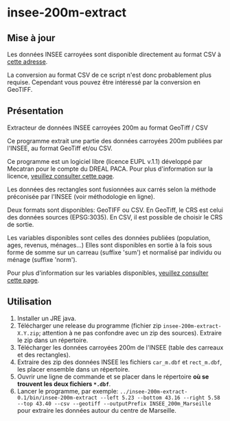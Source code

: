 insee-200m-extract
==================

Mise à jour
-----------

Les données INSEE carroyées sont disponible directement au format CSV
à [cette adresse](https://www.data.gouv.fr/fr/datasets/csv-insee-carroyees-a-200-m-sur-la-population/).

La conversion au format CSV de ce script n'est donc probablement plus
requise. Cependant vous pouvez être intéressé par la conversion en GeoTIFF.

Présentation
------------

Extracteur de données INSEE carroyées 200m au format GeoTiff / CSV

Ce programme extrait une partie des données carroyées 200m
publiées par l'INSEE, au format GeoTiff et/ou CSV.

Ce programme est un logiciel libre (licence EUPL v.1.1)
développé par Mecatran pour le compte du DREAL PACA.
Pour plus d'information sur la licence,
[veuillez consulter cette page](https://joinup.ec.europa.eu/software/page/eupl/licence-eupl).

Les données des rectangles sont fusionnées aux carrés selon
la méthode préconisée par l'INSEE (voir méthodologie en ligne).

Deux formats sont disponibles: GeoTIFF ou CSV.
En GeoTiff, le CRS est celui des données sources (EPSG:3035).
En CSV, il est possible de choisir le CRS de sortie.

Les variables disponibles sont celles des données publiées (population, ages, revenus, ménages...)
Elles sont disponibles en sortie à la fois sous forme de somme
sur un carreau (suffixe 'sum') et normalisé par individu ou ménage (suffixe 'norm').

Pour plus d'information sur les variables disponibles,
[veuillez consulter cette page](http://www.insee.fr/fr/themes/detail.asp?reg_id=0&ref_id=donnees-carroyees).

Utilisation
-----------

1. Installer un JRE java.
2. Télécharger une release du programme (fichier zip `insee-200m-extract-X.Y.zip`; attention à ne pas confondre avec un zip des sources). Extraire le zip dans un répertoire.
3. Télécharger les données carroyées 200m de l'INSEE (table des carreaux et des rectangles).
4. Extraire des zip des données INSEE les fichiers `car_m.dbf` et `rect_m.dbf`, les placer ensemble dans un répertoire.
5. Ouvrir une ligne de commande et se placer dans le répertoire __où se trouvent les deux fichiers `*.dbf`__.
6. Lancer le programme, par exemple: `../insee-200m-extract-0.1/bin/insee-200m-extract --left 5.23 --bottom 43.16 --right 5.58 --top 43.40 --csv --geotiff --outputPrefix INSEE_200m_Marseille` pour extraire les données autour du centre de Marseille.
